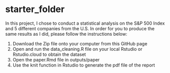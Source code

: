 # starter_folder

In this project, I chose to conduct a statistical analysis on the S&P 500 Index and 5 different companies from the U.S. In order for you to produce the same results as I did, please follow the instructions below:

1. Download the Zip file onto your computer from this GitHub page
2. Open and run the data_cleaning.R file on your local Rstudio or Rstudio.cloud to obtain the dataset
3. Open the paper.Rmd file in outputs/paper
4. Use the knit function in Rstudio to generate the pdf file of the report